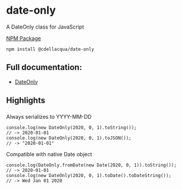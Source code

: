 # date-only

A DateOnly class for JavaScript


[NPM Package](https://www.npmjs.com/package/@cdellacqua/date-only)

`npm install @cdellacqua/date-only`

## Full documentation:
* [DateOnly](https://github.com/cdellacqua/date-only/blob/master/docs/classes/dateonly.md)

## Highlights

###
Always serializes to YYYY-MM-DD

```
console.log(new DateOnly(2020, 0, 1).toString());
// -> 2020-01-01
console.log(new DateOnly(2020, 0, 1).toJSON());
// -> "2020-01-01"
```

Compatible with native Date object

```
console.log(DateOnly.fromDate(new Date(2020, 0, 1)).toString());
// -> 2020-01-01
console.log(new DateOnly(2020, 0, 1).toDate().toDateString());
// -> Wed Jan 01 2020
```
